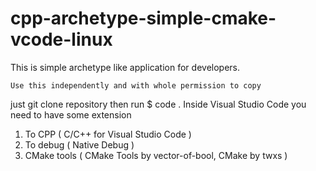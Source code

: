 # cpp-archetype-simple-cmake-vcode-linux

This is simple archetype like application for developers.

```Use this independently and with whole permission to copy```

just git clone repository then run 
$ code .
Inside Visual Studio Code you need to have some extension
1) To CPP ( C/C++ for Visual Studio Code )
2) To debug ( Native Debug )
3) CMake tools ( CMake Tools by vector-of-bool, CMake by twxs )


 
